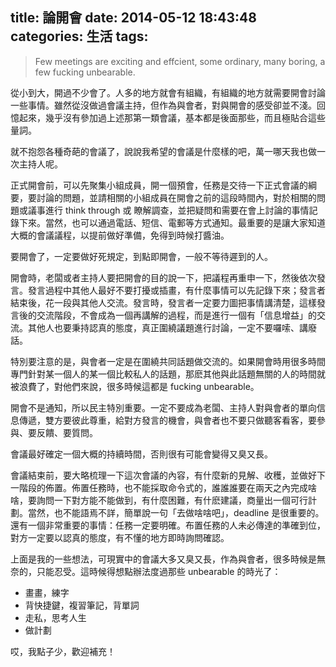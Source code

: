 title: 論開會
date: 2014-05-12 18:43:48
categories: 生活
tags:
---
> Few meetings are exciting and effcient, some ordinary, many boring, a few fucking unbearable.

從小到大，開過不少會了。人多的地方就會有組織，有組織的地方就需要開會討論一些事情。雖然從沒做過會議主持，但作為與會者，對與開會的感受卻並不淺。回憶起來，幾乎沒有參加過上述那第一類會議，基本都是後面那些，而且極貼合這些量詞。

就不抱怨各種奇葩的會議了，說說我希望的會議是什麼樣的吧，萬一哪天我也做一次主持人呢。

正式開會前，可以先聚集小組成員，開一個預會，任務是交待一下正式會議的綱要，要討論的問題，並請相關的小組成員在開會之前的這段時間內，對於相關的問題或議事進行 think through 或 瞭解調查，並把疑問和需要在會上討論的事情記錄下來。當然，也可以通過電話、短信、電郵等方式通知。最重要的是讓大家知道大概的會議議程，以提前做好準備，免得到時候打醬油。

<!--more-->

要開會了，一定要做好死規定，到點即開會，一般不等待遲到的人。

開會時，老闆或者主持人要把開會的目的說一下，把議程再重申一下，然後依次發言。發言過程中其他人最好不要打擾或插畫，有什麼事情可以先記錄下來；發言者結束後，花一段與其他人交流。發言時，發言者一定要力圖把事情講清楚，這樣發言後的交流階段，不會成為一個再講解的過程，而是進行一個有「信息增益」的交流。其他人也要秉持認真的態度，真正圍繞議題進行討論，一定不要囉嗦、講廢話。

特別要注意的是，與會者一定是在圍繞共同話題做交流的。如果開會時用很多時間專門針對某一個人的某一個比較私人的話題，那麽其他與此話題無關的人的時間就被浪費了，對他們來說，很多時候這都是 fucking unbearable。

開會不是通知，所以民主特別重要。一定不要成為老闆、主持人對與會者的單向信息傳遞，雙方要彼此尊重，給對方發言的機會，與會者也不要只做聽客看客，要參與、要反饋、要質問。

會議最好確定一個大概的持續時間，否則很有可能會變得又臭又長。

會議結束前，要大略梳理一下這次會議的內容，有什麼新的見解、收穫，並做好下一階段的佈置。佈置任務時，也不能採取命令式的，誰誰誰要在兩天之內完成啥啥，要詢問一下對方能不能做到，有什麼困難，有什麽建議，商量出一個可行計劃。當然，也不能語焉不詳，簡單說一句「去做啥啥吧」，deadline 是很重要的。還有一個非常重要的事情：任務一定要明確。布置任務的人未必傳達的準確到位，對方一定要以認真的態度，有不懂的地方即時詢問確認。

上面是我的一些想法，可現實中的會議大多又臭又長，作為與會者，很多時候是無奈的，只能忍受。這時候得想點辦法度過那些 unbearable 的時光了：

- 畫畫，練字
- 背快捷鍵，複習筆記，背單詞
- 走私，思考人生
- 做計劃

哎，我點子少，歡迎補充！